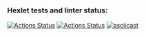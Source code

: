 ### Hexlet tests and linter status:
[![Actions Status](https://github.com/eropka11/frontend-project-lvl2/workflows/hexlet-check/badge.svg)](https://github.com/eropka11/frontend-project-lvl2/actions)
[![Actions Status](https://github.com/eropka11/frontend-project-lvl2/workflows/eslint-check/badge.svg)](https://github.com/eropka11/frontend-project-lvl2/actions)
[![asciicast](https://asciinema.org/a/432241.svg)](https://asciinema.org/a/432241)